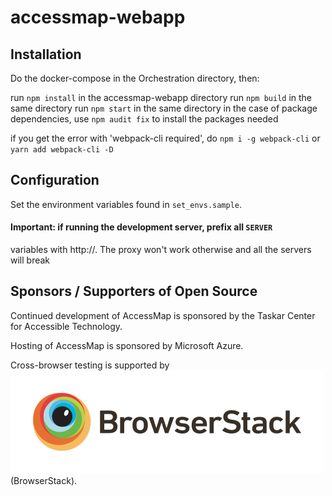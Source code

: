 # accessmap-webapp

## Installation

Do the docker-compose in the Orchestration directory, then:

run `npm install` in the accessmap-webapp directory
run `npm build` in the same directory
run `npm start` in the same directory
in the case of package dependencies, use `npm audit fix` to install the packages needed

if you get the error with 'webpack-cli required', do
`npm i -g webpack-cli` or `yarn add webpack-cli -D`

## Configuration

Set the environment variables found in `set_envs.sample`.

#### Important: if running the development server, prefix all `SERVER`

variables with http://. The proxy won't work otherwise and all the servers will
break

## Sponsors / Supporters of Open Source

Continued development of AccessMap is sponsored by the Taskar Center for Accessible
Technology.

Hosting of AccessMap is sponsored by Microsoft Azure.

Cross-browser testing is supported by
[![BrowserStack](assets/logos/browserstack.png)](https://www.browserstack.com) (BrowserStack).
